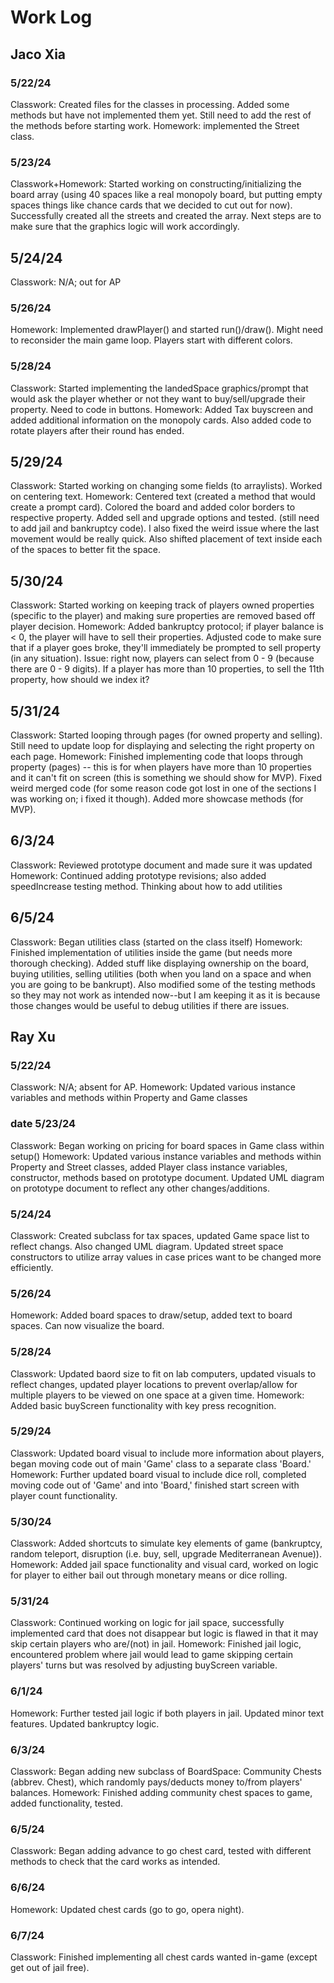 # Work Log

## Jaco Xia

### 5/22/24

Classwork: Created files for the classes in processing. Added some methods
but have not implemented them yet. Still need to add the rest of the
methods before starting work. Homework: implemented the Street class.

### 5/23/24

Classwork+Homework: Started working on constructing/initializing
the board array (using 40 spaces like a real monopoly board, but
putting empty spaces things like chance cards that we decided to
cut out for now). Successfully created all the streets and created
the array. Next steps are to make sure that the graphics logic will work accordingly.

## 5/24/24 
Classwork: N/A; out for AP

### 5/26/24
Homework: Implemented drawPlayer() and started run()/draw(). Might need to reconsider the main game loop. Players start with different colors.

### 5/28/24
Classwork: Started implementing the landedSpace graphics/prompt that would ask the player whether or not they want to buy/sell/upgrade their property. Need to code in buttons.
Homework: Added Tax buyscreen and added additional information on the monopoly cards. Also added code to rotate players after their round has ended.

## 5/29/24
Classwork: Started working on changing some fields (to arraylists). Worked on centering text.
Homework: Centered text (created a method that would create a prompt card). Colored the board and added color borders to respective property. Added sell and upgrade options and tested. (still need to add jail and bankruptcy code). I also fixed the weird issue where the last movement would be really quick. Also shifted placement of text inside each of the spaces to better fit the space.

## 5/30/24
Classwork: Started working on keeping track of players owned properties (specific to the player) and making sure properties are removed based off player decision.
Homework: Added bankruptcy protocol; if player balance is < 0, the player will have to sell their properties. Adjusted code to make sure that if a player goes broke, they'll immediately be prompted to sell property (in any situation). Issue: right now, players can select from 0 - 9 (because there are 0 - 9 digits). If a player has more than 10 properties, to sell the 11th property, how should we index it?

## 5/31/24
Classwork: Started looping through pages (for owned property and selling). Still need to update loop for displaying and selecting the right property on each page.
Homework: Finished implementing code that loops through property (pages) -- this is for when players have more than 10 properties and it can't fit on screen (this is something we should show for MVP). Fixed weird merged code (for some reason code got lost in one of the sections I was working on; i fixed it though). Added more showcase methods (for MVP).

## 6/3/24
Classwork: Reviewed prototype document and made sure it was updated 
Homework: Continued adding prototype revisions; also added speedIncrease testing method. Thinking about how to add utilities

## 6/5/24
Classwork: Began utilities class (started on the class itself)
Homework: Finished implementation of utilities inside the game (but needs more thorough checking). Added stuff like displaying ownership on the board, buying utilities, selling utilities (both when you land on a space and when you are going to be bankrupt). Also modified some of the testing methods so they may not work as intended now--but I am keeping it as it is because those changes would be useful to debug utilities if there are issues. 

## Ray Xu

### 5/22/24
Classwork: N/A; absent for AP.
Homework: Updated various instance variables and methods within Property and Game classes

### date 5/23/24
Classwork: Began working on pricing for board spaces in Game class within setup()
Homework: Updated various instance variables and methods within Property and Street classes,
          added Player class instance variables, constructor, methods based on prototype document. 
          Updated UML diagram on prototype document to reflect any other changes/additions.

### 5/24/24
Classwork: Created subclass for tax spaces, updated Game space list to reflect changs. Also changed UML diagram.
Updated street space constructors to utilize array values in case prices want to be changed more efficiently.

### 5/26/24
Homework: Added board spaces to draw/setup, added text to board spaces. Can now visualize the board.

### 5/28/24
Classwork: Updated baord size to fit on lab computers, updated visuals
	   to reflect changes, updated player locations to prevent overlap/allow
	   for multiple players to be viewed on one space at a given time.
Homework: Added basic buyScreen functionality with key press recognition.

### 5/29/24
Classwork: Updated board visual to include more information about players, began moving code out of main 'Game' class to a separate class 'Board.'
Homework: Further updated board visual to include dice roll, completed moving code out of 'Game' and into 'Board,' finished start screen with player count functionality.

### 5/30/24
Classwork: Added shortcuts to simulate key elements of game (bankruptcy, random teleport, disruption (i.e. buy, sell, upgrade Mediterranean Avenue)).
Homework: Added jail space functionality and visual card, worked on logic for player to either bail out through monetary means or dice rolling.

### 5/31/24
Classwork: Continued working on logic for jail space, successfully implemented card that does not disappear but logic is flawed in that it may skip certain players who are/(not) in jail.
Homework: Finished jail logic, encountered problem where jail would lead to game skipping certain players' turns but was resolved by adjusting buyScreen variable. 

### 6/1/24
Homework: Further tested jail logic if both players in jail. Updated minor text features. Updated bankruptcy logic.

### 6/3/24
Classwork: Began adding new subclass of BoardSpace: Community Chests (abbrev. Chest), which randomly pays/deducts money to/from players' balances.
Homework: Finished adding community chest spaces to game, added functionality, tested.

### 6/5/24
Classwork: Began adding advance to go chest card, tested with different methods to check that the card works as intended.

### 6/6/24
Homework: Updated chest cards (go to go, opera night).

### 6/7/24
Classwork: Finished implementing all chest cards wanted in-game (except get out of jail free).